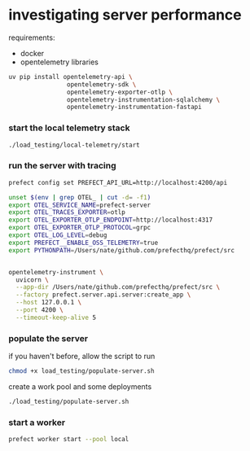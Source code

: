 
# investigating server performance

requirements:

- docker
- opentelemetry libraries

```bash
uv pip install opentelemetry-api \
                opentelemetry-sdk \
                opentelemetry-exporter-otlp \
                opentelemetry-instrumentation-sqlalchemy \
                opentelemetry-instrumentation-fastapi
```


### start the local telemetry stack

```bash
./load_testing/local-telemetry/start
```

### run the server with tracing


```bash
prefect config set PREFECT_API_URL=http://localhost:4200/api

unset $(env | grep OTEL_ | cut -d= -f1)
export OTEL_SERVICE_NAME=prefect-server
export OTEL_TRACES_EXPORTER=otlp
export OTEL_EXPORTER_OTLP_ENDPOINT=http://localhost:4317
export OTEL_EXPORTER_OTLP_PROTOCOL=grpc
export OTEL_LOG_LEVEL=debug
export PREFECT__ENABLE_OSS_TELEMETRY=true
export PYTHONPATH=/Users/nate/github.com/prefecthq/prefect/src


opentelemetry-instrument \
  uvicorn \
  --app-dir /Users/nate/github.com/prefecthq/prefect/src \
  --factory prefect.server.api.server:create_app \
  --host 127.0.0.1 \
  --port 4200 \
  --timeout-keep-alive 5
```

### populate the server

if you haven't before, allow the script to run

```bash
chmod +x load_testing/populate-server.sh
```

create a work pool and some deployments
```bash
./load_testing/populate-server.sh
```


### start a worker

```bash
prefect worker start --pool local
```
